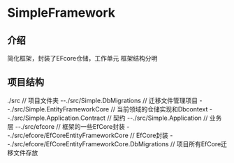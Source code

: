 # SimpleFramework

## 介绍
简化框架，封装了EFcore仓储，工作单元
框架结构分明

## 项目结构

./src                                        // 项目文件夹
 --./src/Simple.DbMigrations                 // 迁移文件管理项目
 --./src/Simple.EntityFrameworkCore          // 当前领域的仓储实现和Dbcontext 
 --./src/Simple.Application.Contract         // 契约
 --./src/Simple.Application                  // 业务层
 --./src/efcore                              // 框架的一些EfCore封装
     --./src/efcore/EfCoreEntityFrameworkCore                // EfCore封装
     --./src/efcore/EfCoreEntityFrameworkCore.DbMigrations   // 项目所有EfCore迁移文件存放